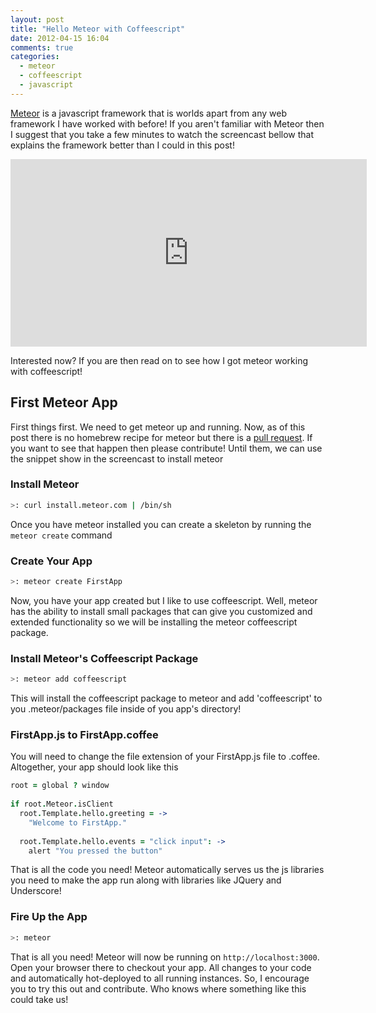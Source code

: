 ```yaml
---
layout: post
title: "Hello Meteor with Coffeescript"
date: 2012-04-15 16:04
comments: true
categories:
  - meteor
  - coffeescript
  - javascript
---
```


[Meteor]( http://meteor.com/ ) is a javascript framework that is worlds apart from
any web framework I have worked with before! If you aren't familiar with Meteor then I
suggest that you take a few minutes to watch the screencast bellow that explains the
framework better than I could in this post!

<iframe src="http://player.vimeo.com/video/40104996?title=0&amp;byline=0&amp;portrait=0" width="570" height="300" frameborder="0" webkitAllowFullScreen mozallowfullscreen allowFullScreen></iframe>

Interested now? If you are then read on to see how I got meteor working with coffeescript!

<!--more-->

## First Meteor App

First things first. We need to get meteor up and running. Now, as of this post there
is no homebrew recipe for meteor but there is a [pull request](https://github.com/mxcl/homebrew/pull/11586).
If you want to see that happen then please contribute! Until them, we can use the 
snippet show in the screencast to install meteor

### Install Meteor

```bash
>: curl install.meteor.com | /bin/sh
```

Once you have meteor installed you can create a skeleton by running the `meteor create` command

### Create Your App

```bash
>: meteor create FirstApp
```

Now, you have your app created but I like to use coffeescript. Well, meteor has the ability to
install small packages that can give you customized and extended functionality so we will be
installing the meteor coffeescript package.

### Install Meteor's Coffeescript Package

```bash
>: meteor add coffeescript
```

This will install the coffeescript package to meteor and add 'coffeescript' to you .meteor/packages
file inside of you app's directory!

### FirstApp.js to FirstApp.coffee

You will need to change the file extension of your FirstApp.js file to .coffee. Altogether,
your app should look like this

```coffeescript
root = global ? window
 
if root.Meteor.isClient
  root.Template.hello.greeting = ->
    "Welcome to FirstApp."
 
  root.Template.hello.events = "click input": ->
    alert "You pressed the button"
```

That is all the code you need! Meteor automatically serves us the js libraries you need to make the
app run along with libraries like JQuery and Underscore!

### Fire Up the App

```bash Start Meteor
>: meteor
```
That is all you need! Meteor will now be running on `http://localhost:3000`. Open your browser there
to checkout your app. All changes to your code and automatically hot-deployed to all running instances.
So, I encourage you to try this out and contribute. Who knows where something like this could take us!
